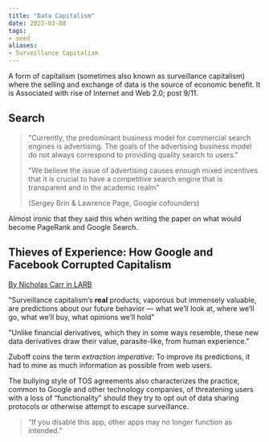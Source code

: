 ```yaml
---
title: "Data Capitalism"
date: 2022-03-08
tags:
- seed
aliases:
- Surveillance Capitalism
---
```


A form of capitalism (sometimes also known as surveillance capitalism) where the selling and exchange of data is the source of economic benefit. It is Associated with rise of Internet and Web 2.0; post 9/11.

## Search

> "Currently, the predominant business model for commercial search engines is advertising. The goals of the advertising business model do not always correspond to providing quality search to users."
> 
> "We believe the issue of advertising causes enough mixed incentives that it is crucial to have a competitive search engine that is transparent and in the academic realm"
> 
> (Sergey Brin & Lawrence Page, Google cofounders)

Almost ironic that they said this when writing the paper on what would become PageRank and Google Search.

## Thieves of Experience: How Google and Facebook Corrupted Capitalism
[By Nicholas Carr in LARB](https://lareviewofbooks.org/article/thieves-of-experience-how-google-and-facebook-corrupted-capitalism/)

"Surveillance capitalism’s **real** products, vaporous but immensely valuable, are predictions about our future behavior — what we’ll look at, where we’ll go, what we’ll buy, what opinions we’ll hold"

"Unlike financial derivatives, which they in some ways resemble, these new data derivatives draw their value, parasite-like, from human experience."

Zuboff coins the term *extraction imperative*: To improve its predictions, it had to mine as much information as possible from web users.

The bullying style of TOS agreements also characterizes the practice, common to Google and other technology companies, of threatening users with a loss of “functionality” should they try to opt out of data sharing protocols or otherwise attempt to escape surveillance.

> “If you disable this app, other apps may no longer function as intended.”

